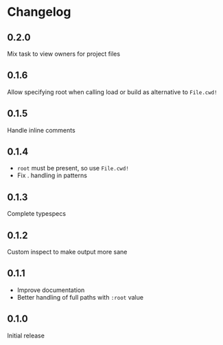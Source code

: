 # Changelog

## 0.2.0

Mix task to view owners for project files

## 0.1.6

Allow specifying root when calling load or build as alternative to `File.cwd!`

## 0.1.5

Handle inline comments

## 0.1.4

- `root` must be present, so use `File.cwd!`
- Fix . handling in patterns

## 0.1.3

Complete typespecs

## 0.1.2

Custom inspect to make output more sane

## 0.1.1

- Improve documentation
- Better handling of full paths with `:root` value

## 0.1.0

Initial release
